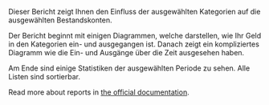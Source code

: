 Dieser Bericht zeigt Ihnen den Einfluss der ausgewählten Kategorien auf die ausgewählten Bestandskonten.

Der Bericht beginnt mit einigen Diagrammen, welche darstellen, wie Ihr Geld in den Kategorien ein- und ausgegangen ist. Danach zeigt ein kompliziertes Diagramm wie die Ein- und Ausgänge über die Zeit ausgesehen haben.

Am Ende sind einige Statistiken der ausgewählten Periode zu sehen. Alle Listen sind sortierbar.

Read more about reports in [the official documentation](https://docs.firefly-iii.org/advanced-concepts/reports).